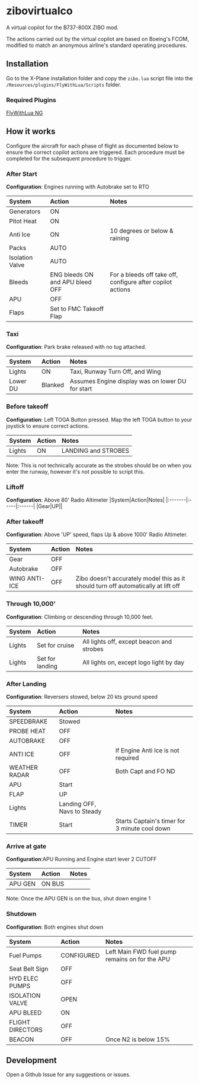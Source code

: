 # zibovirtualco

A virtual copilot for the B737-800X ZIBO mod.

The actions carried out by the virtual copilot are based on Boeing's FCOM, modified to match an anonymous airline's standard operating procedures.  


## Installation

Go to the X-Plane installation folder and copy the ``zibo.lua`` script file into the `/Resources/plugins/FlyWithLua/Scripts` folder. 

### Required Plugins

[FlyWithLua NG](https://forums.x-plane.org/index.php?/files/file/38445-flywithlua-ng-next-generation-edition-for-x-plane-11-win-lin-mac/)


## How it works

Configure the aircraft for each phase of flight as documented below to ensure the correct copilot actions are triggered. Each procedure must be completed for the subsequent procedure to trigger. 

### After Start

**Configuration**: Engines running with Autobrake set to RTO

|System|Action|Notes|
|:-------|:-----|:------|
|Generators |ON||
|Pitot Heat | ON||
|Anti Ice |ON | 10 degrees or below & raining|
|Packs|AUTO||
|Isolation Valve| AUTO||
|Bleeds|ENG bleeds ON and APU bleed OFF|For a bleeds off take off, configure after copilot actions|
|APU|OFF||
|Flaps |Set to FMC Takeoff Flap||

### Taxi

**Configuration**:  Park brake released with no tug attached. 

|System|Action|Notes|
|:-------|:-----|:------|
|Lights|ON|Taxi, Runway Turn Off, and Wing|
|Lower DU|Blanked| Assumes Engine display was on lower DU for start|

### Before takeoff

**Configuration**: Left TOGA Button pressed. Map the left TOGA button to your joystick to ensure correct actions.


|System|Action|Notes|
|:-------|:-----|:------|
|Lights|ON|LANDING and STROBES|

Note: This is not technically accurate as the strobes should be on when you enter the runway, however it's not possible to script this.

### Liftoff

**Configuration**: Above 80' Radio Altimeter
|System|Action|Notes|
|:-------|:-----|:------|
|Gear|UP||


### After takeoff

**Configuration**: Above 'UP' speed, flaps Up & above 1000' Radio Altimeter.

|System|Action|Notes|
|:-------|:-----|:------|
|Gear|OFF||
|Autobrake|OFF||
|WING ANTI-ICE|OFF|Zibo doesn't accurately model this as it should turn off automatically at lift off| 

### Through 10,000'

**Configuration**: Climbing or descending through 10,000 feet.

|System|Action|Notes|
|:-------|:-----|:------|
|Lights| Set for cruise|All lights off, except beacon and strobes |
|Lights| Set for landing|All lights on, except logo light by day|

### After Landing

**Configuration**: Reversers stowed, below 20 kts ground speed

|System|Action|Notes|
|:-------|:-----|:------|
|SPEEDBRAKE|Stowed||
|PROBE HEAT|OFF||
|AUTOBRAKE|OFF||
|ANTI ICE|OFF| If Engine Anti Ice is not required
|WEATHER RADAR| OFF| Both Capt and FO ND|
|APU|Start||
|FLAP|UP||
|Lights| Landing OFF, Navs to Steady||
|TIMER|Start| Starts Captain's timer for 3 minute cool down|

### Arrive at gate

**Configuration**:APU Running and Engine start lever 2 CUTOFF

|System|Action|Notes|
|:-------|:-----|:------|
|APU GEN| ON BUS||

Note: Once the APU GEN is on the bus, shut down engine 1

### Shutdown

**Configuration**: Both engines shut down

|System|Action|Notes|
|:-------|:-----|:------|
|Fuel Pumps|CONFIGURED|Left Main FWD fuel pump remains on for the APU|
|Seat Belt Sign|OFF||
|HYD ELEC PUMPS|OFF||
|ISOLATION VALVE|OPEN||
|APU BLEED|ON||
|FLIGHT DIRECTORS|OFF|
|BEACON|OFF| Once N2 is below 15%|


## Development

Open a Github Issue for any suggestions or issues.
